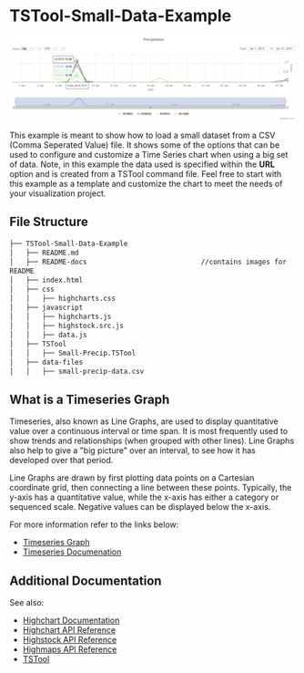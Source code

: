 # TSTool-Small-Data-Example

![](README-docs/TSTool-Small-Data-Example.png)

This example is meant to show how to load a small dataset from a CSV (Comma Seperated Value) file. It shows some of the options that can be used to configure and customize a Time Series chart when using a big set of data. Note, in this example the data used is specified within the **URL** option and is created from a TSTool command file. Feel free to start with this example as a template and customize the chart to meet the needs of your visualization project.

## File Structure
```
├── TSTool-Small-Data-Example
│   ├── README.md  
│   ├── README-docs                            //contains images for README
│   ├── index.html
│   ├── css
│   │   ├── highcharts.css
│   ├── javascript
│   │   ├── highcharts.js
│   │   ├── highstock.src.js
│   │   ├── data.js
│   ├── TSTool
│   │   ├── Small-Precip.TSTool
│   ├── data-files
│   │   ├── small-precip-data.csv
```

## What is a Timeseries Graph

Timeseries, also known as Line Graphs, are used to display quantitative value over a continuous interval or time span. It is most frequently used to show trends and relationships (when grouped with other lines). Line Graphs also help to give a "big picture" over an interval, to see how it has developed over that period.

Line Graphs are drawn by first plotting data points on a Cartesian coordinate grid, then connecting a line between these points. Typically, the y-axis has a quantitative value, while the x-axis has either a category or sequenced scale. Negative values can be displayed below the x-axis.

For more information refer to the links below:

* [Timeseries Graph](http://www.datavizcatalogue.com/methods/line_graph.html)
* [Timeseries Documenation](https://developers.google.com/chart/interactive/docs/gallery/linechart)

## Additional Documentation

See also:
* [Highchart Documentation](https://www.highcharts.com/docs)
* [Highchart API Reference](http://api.highcharts.com/highcharts)
* [Highstock API Reference](http://api.highcharts.com/highstock/)
* [Highmaps API Reference](http://api.highcharts.com/highmaps/)
* [TSTool](http://openwaterfoundation.org/software-tools/tstool)
